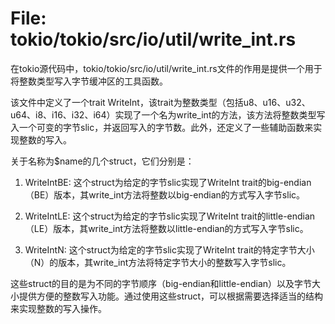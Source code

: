# File: tokio/tokio/src/io/util/write_int.rs

在tokio源代码中，tokio/tokio/src/io/util/write_int.rs文件的作用是提供一个用于将整数类型写入字节缓冲区的工具函数。

该文件中定义了一个trait WriteInt，该trait为整数类型（包括u8、u16、u32、u64、i8、i16、i32、i64）实现了一个名为write_int的方法，该方法将整数类型写入一个可变的字节slic，并返回写入的字节数。此外，还定义了一些辅助函数来实现整数的写入。

关于名称为$name<W>的几个struct，它们分别是：

1. WriteIntBE<W>: 这个struct为给定的字节slic实现了WriteInt trait的big-endian（BE）版本，其write_int方法将整数以big-endian的方式写入字节slic。

2. WriteIntLE<W>: 这个struct为给定的字节slic实现了WriteInt trait的little-endian（LE）版本，其write_int方法将整数以little-endian的方式写入字节slic。

3. WriteIntN<W>: 这个struct为给定的字节slic实现了WriteInt trait的特定字节大小（N）的版本，其write_int方法将特定字节大小的整数写入字节slic。

这些struct的目的是为不同的字节顺序（big-endian和little-endian）以及字节大小提供方便的整数写入功能。通过使用这些struct，可以根据需要选择适当的结构来实现整数的写入操作。

